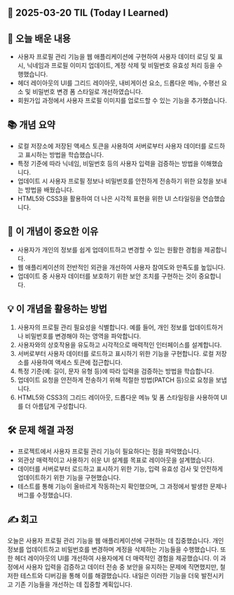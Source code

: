 ## 📅 2025-03-20 TIL (Today I Learned)

## 📖 오늘 배운 내용

* 사용자 프로필 관리 기능을 웹 애플리케이션에 구현하여 사용자 데이터 로딩 및 표시, 닉네임과 프로필 이미지 업데이트, 계정 삭제 및 비밀번호 유효성 처리 등을 수행했습니다.
* 헤더 레이아웃의 UI를 그리드 레이아웃, 내비게이션 요소, 드롭다운 메뉴, 수평선 요소 및 비밀번호 변경 폼 스타일로 개선하였습니다.
* 회원가입 과정에서 사용자 프로필 이미지를 업로드할 수 있는 기능을 추가했습니다.

## 📚 개념 요약

* 로컬 저장소에 저장된 액세스 토큰을 사용하여 서버로부터 사용자 데이터를 로드하고 표시하는 방법을 학습했습니다.
* 특정 기준에 따라 닉네임, 비밀번호 등의 사용자 입력을 검증하는 방법을 이해했습니다.
* 업데이트 시 사용자 프로필 정보나 비밀번호를 안전하게 전송하기 위한 요청을 보내는 방법을 배웠습니다.
* HTML5와 CSS3을 활용하여 더 나은 시각적 표현을 위한 UI 스타일링을 연습했습니다.

## 🤔 이 개념이 중요한 이유

* 사용자가 개인의 정보를 쉽게 업데이트하고 변경할 수 있는 원활한 경험을 제공합니다.
* 웹 애플리케이션의 전반적인 외관을 개선하여 사용자 참여도와 만족도를 높입니다.
* 업데이트 중 사용자 데이터를 보호하기 위한 보안 조치를 구현하는 것이 중요합니다.

## 💡 이 개념을 활용하는 방법

1. 사용자의 프로필 관리 필요성을 식별합니다. 예를 들어, 개인 정보를 업데이트하거나 비밀번호를 변경해야 하는 영역을 파악합니다.
2. 사용자와의 상호작용을 유도하고 시각적으로 매력적인 인터페이스를 설계합니다.
3. 서버로부터 사용자 데이터를 로드하고 표시하기 위한 기능을 구현합니다. 로컬 저장소를 사용하여 액세스 토큰에 접근합니다.
4. 특정 기준(예: 길이, 문자 유형 등)에 따라 입력을 검증하는 방법을 학습합니다.
5. 업데이트 요청을 안전하게 전송하기 위해 적절한 방법(PATCH 등)으로 요청을 보냅니다.
6. HTML5와 CSS3의 그리드 레이아웃, 드롭다운 메뉴 및 폼 스타일링을 사용하여 UI를 더 아름답게 구성합니다.

## 🛠️ 문제 해결 과정

* 프로젝트에서 사용자 프로필 관리 기능이 필요하다는 점을 파악했습니다.
* 외관상 매력적이고 사용하기 쉬운 UI 설계를 목표로 레이아웃을 설계했습니다.
* 데이터를 서버로부터 로드하고 표시하기 위한 기능, 입력 유효성 검사 및 안전하게 업데이트하기 위한 기능을 구현했습니다.
* 테스트를 통해 기능이 올바르게 작동하는지 확인했으며, 그 과정에서 발생한 문제나 버그를 수정했습니다.

## ✍️ 회고

오늘은 사용자 프로필 관리 기능을 웹 애플리케이션에 구현하는 데 집중했습니다. 개인 정보를 업데이트하고 비밀번호를 변경하며 계정을 삭제하는 기능들을 수행했습니다. 또한 헤더 레이아웃의 UI를 개선하여 사용자에게 더 매력적인 경험을 제공했습니다. 이 과정에서 사용자 입력을 검증하고 데이터 전송 중 보안을 유지하는 문제에 직면했지만, 철저한 테스트와 디버깅을 통해 이를 해결했습니다. 내일은 이러한 기능을 더욱 발전시키고 기존 기능들을 개선하는 데 집중할 계획입니다.